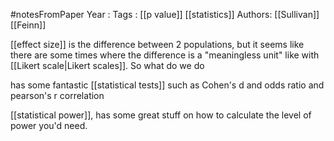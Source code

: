 #notesFromPaper
Year   :
Tags   : [[p value]] [[statistics]]
Authors: [[Sullivan]] [[Feinn]]

[[effect size]] is the difference between 2 populations, but it seems like there are some times where the difference is a "meaningless unit" like with [[Likert scale|Likert scales]]. So what do we do

has some fantastic [[statistical tests]] such as Cohen's d and odds ratio and pearson's r correlation

[[statistical power]], has some great stuff on how to calculate the level of power you'd need.
